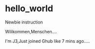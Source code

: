 # hello_world
Newbie instruction

Wilikommen,Menschen....

I'm J3,Just joined Ghub like 7 mins ago.....

